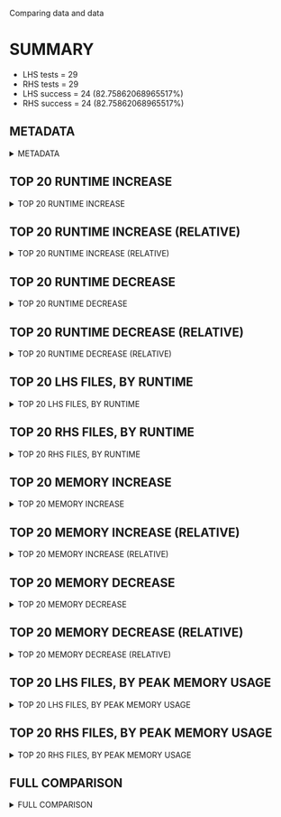 Comparing data and data


# SUMMARY
- LHS tests = 29
- RHS tests = 29
- LHS success = 24  (82.75862068965517%)
- RHS success = 24  (82.75862068965517%)


## METADATA

<details><summary>METADATA</summary>

# LHS
<pre>
Ramon benchmark for Z3
-
Job description: 
Job tag: qfbv-master
Runner: guido
Z3 repo: Z3Prover/z3
Z3 commit: f300dfc425e08a565f7362f3fc6e5aaa80462ea5
Z3 branch: master
Z3 options: "-T:30"
Z3 inputs: inputs/QF_BV_small
Z3 commit message: recompile improvers

</pre>
# RHS
<pre>
Ramon benchmark for Z3
-
Job description: 
Job tag: qfbv-master
Runner: guido
Z3 repo: Z3Prover/z3
Z3 commit: f300dfc425e08a565f7362f3fc6e5aaa80462ea5
Z3 branch: master
Z3 options: "-T:30"
Z3 inputs: inputs/QF_BV_small
Z3 commit message: recompile improvers

</pre>
</details>


## TOP 20 RUNTIME INCREASE

<details><summary>TOP 20 RUNTIME INCREASE</summary>

|FILE                                                                                        |TIME_L     |TIME_R     |DIFF(s)    |DIFF(%)|
|-------------|-------------:|-------------:|--------------:|------------:|
|1hSVT2qncdEm.smt2                                                                           |   1.965s  |   1.965s  |   0.000s  | 0.0%|
|bench0.smt2                                                                                 |  30.120s  |  30.120s  |   0.000s  | 0.0%|
|bench0_check.smt2                                                                           |   0.008s  |   0.008s  |   0.000s  | 0.0%|
|bench0_simplified.smt2                                                                      |  30.047s  |  30.047s  |   0.000s  | 0.0%|
|bench1.smt2                                                                                 |  30.180s  |  30.180s  |   0.000s  | 0.0%|
|bench11.smt2                                                                                |   4.703s  |   4.703s  |   0.000s  | 0.0%|
|bench13.smt2                                                                                |  30.157s  |  30.157s  |   0.000s  | 0.0%|
|bench1_bw256.smt2                                                                           |  30.158s  |  30.158s  |   0.000s  | 0.0%|
|bench1_bw300.smt2                                                                           |  30.123s  |  30.123s  |   0.000s  | 0.0%|
|bench1_bw512.smt2                                                                           |  30.144s  |  30.144s  |   0.000s  | 0.0%|
|bench1_bw64.smt2                                                                            |  30.053s  |  30.053s  |   0.000s  | 0.0%|
|bench1_check.smt2                                                                           |   0.008s  |   0.008s  |   0.000s  | 0.0%|
|bench2.smt2                                                                                 |  30.082s  |  30.082s  |   0.000s  | 0.0%|
|bench23.smt2                                                                                |  30.141s  |  30.141s  |   0.000s  | 0.0%|
|bench25_core.smt2                                                                           |  30.007s  |  30.007s  |   0.000s  | 0.0%|
|bench27.smt2                                                                                |  30.134s  |  30.134s  |   0.000s  | 0.0%|
|bench31.smt2                                                                                |  30.169s  |  30.169s  |   0.000s  | 0.0%|
|bench5.smt2                                                                                 |   4.545s  |   4.545s  |   0.000s  | 0.0%|
|bench6.smt2                                                                                 |  30.138s  |  30.138s  |   0.000s  | 0.0%|
|bench7.smt2                                                                                 |   5.723s  |   5.723s  |   0.000s  | 0.0%|
</details>


## TOP 20 RUNTIME INCREASE (RELATIVE)

<details><summary>TOP 20 RUNTIME INCREASE (RELATIVE)</summary>

|FILE                                                                                        |TIME_L     |TIME_R     |DIFF(s)    |DIFF(%)|
|-------------|-------------:|-------------:|--------------:|------------:|
|1hSVT2qncdEm.smt2                                                                           |   1.965s  |   1.965s  |   0.000s  | 0.0%|
|bench0.smt2                                                                                 |  30.120s  |  30.120s  |   0.000s  | 0.0%|
|bench0_check.smt2                                                                           |   0.008s  |   0.008s  |   0.000s  | 0.0%|
|bench0_simplified.smt2                                                                      |  30.047s  |  30.047s  |   0.000s  | 0.0%|
|bench1.smt2                                                                                 |  30.180s  |  30.180s  |   0.000s  | 0.0%|
|bench11.smt2                                                                                |   4.703s  |   4.703s  |   0.000s  | 0.0%|
|bench13.smt2                                                                                |  30.157s  |  30.157s  |   0.000s  | 0.0%|
|bench1_bw256.smt2                                                                           |  30.158s  |  30.158s  |   0.000s  | 0.0%|
|bench1_bw300.smt2                                                                           |  30.123s  |  30.123s  |   0.000s  | 0.0%|
|bench1_bw512.smt2                                                                           |  30.144s  |  30.144s  |   0.000s  | 0.0%|
|bench1_bw64.smt2                                                                            |  30.053s  |  30.053s  |   0.000s  | 0.0%|
|bench1_check.smt2                                                                           |   0.008s  |   0.008s  |   0.000s  | 0.0%|
|bench2.smt2                                                                                 |  30.082s  |  30.082s  |   0.000s  | 0.0%|
|bench23.smt2                                                                                |  30.141s  |  30.141s  |   0.000s  | 0.0%|
|bench25_core.smt2                                                                           |  30.007s  |  30.007s  |   0.000s  | 0.0%|
|bench27.smt2                                                                                |  30.134s  |  30.134s  |   0.000s  | 0.0%|
|bench31.smt2                                                                                |  30.169s  |  30.169s  |   0.000s  | 0.0%|
|bench5.smt2                                                                                 |   4.545s  |   4.545s  |   0.000s  | 0.0%|
|bench6.smt2                                                                                 |  30.138s  |  30.138s  |   0.000s  | 0.0%|
|bench7.smt2                                                                                 |   5.723s  |   5.723s  |   0.000s  | 0.0%|
</details>


## TOP 20 RUNTIME DECREASE

<details><summary>TOP 20 RUNTIME DECREASE</summary>

|FILE                                                                                        |TIME_L     |TIME_R     |DIFF(s)    |DIFF(%)|
|-------------|-------------:|-------------:|--------------:|------------:|
|1hSVT2qncdEm.smt2                                                                           |   1.965s  |   1.965s  |   0.000s  | 0.0%|
|bench0.smt2                                                                                 |  30.120s  |  30.120s  |   0.000s  | 0.0%|
|bench0_check.smt2                                                                           |   0.008s  |   0.008s  |   0.000s  | 0.0%|
|bench0_simplified.smt2                                                                      |  30.047s  |  30.047s  |   0.000s  | 0.0%|
|bench1.smt2                                                                                 |  30.180s  |  30.180s  |   0.000s  | 0.0%|
|bench11.smt2                                                                                |   4.703s  |   4.703s  |   0.000s  | 0.0%|
|bench13.smt2                                                                                |  30.157s  |  30.157s  |   0.000s  | 0.0%|
|bench1_bw256.smt2                                                                           |  30.158s  |  30.158s  |   0.000s  | 0.0%|
|bench1_bw300.smt2                                                                           |  30.123s  |  30.123s  |   0.000s  | 0.0%|
|bench1_bw512.smt2                                                                           |  30.144s  |  30.144s  |   0.000s  | 0.0%|
|bench1_bw64.smt2                                                                            |  30.053s  |  30.053s  |   0.000s  | 0.0%|
|bench1_check.smt2                                                                           |   0.008s  |   0.008s  |   0.000s  | 0.0%|
|bench2.smt2                                                                                 |  30.082s  |  30.082s  |   0.000s  | 0.0%|
|bench23.smt2                                                                                |  30.141s  |  30.141s  |   0.000s  | 0.0%|
|bench25_core.smt2                                                                           |  30.007s  |  30.007s  |   0.000s  | 0.0%|
|bench27.smt2                                                                                |  30.134s  |  30.134s  |   0.000s  | 0.0%|
|bench31.smt2                                                                                |  30.169s  |  30.169s  |   0.000s  | 0.0%|
|bench5.smt2                                                                                 |   4.545s  |   4.545s  |   0.000s  | 0.0%|
|bench6.smt2                                                                                 |  30.138s  |  30.138s  |   0.000s  | 0.0%|
|bench7.smt2                                                                                 |   5.723s  |   5.723s  |   0.000s  | 0.0%|
</details>


## TOP 20 RUNTIME DECREASE (RELATIVE)

<details><summary>TOP 20 RUNTIME DECREASE (RELATIVE)</summary>

|FILE                                                                                        |TIME_L     |TIME_R     |DIFF(s)    |DIFF(%)|
|-------------|-------------:|-------------:|--------------:|------------:|
|1hSVT2qncdEm.smt2                                                                           |   1.965s  |   1.965s  |   0.000s  | 0.0%|
|bench0.smt2                                                                                 |  30.120s  |  30.120s  |   0.000s  | 0.0%|
|bench0_check.smt2                                                                           |   0.008s  |   0.008s  |   0.000s  | 0.0%|
|bench0_simplified.smt2                                                                      |  30.047s  |  30.047s  |   0.000s  | 0.0%|
|bench1.smt2                                                                                 |  30.180s  |  30.180s  |   0.000s  | 0.0%|
|bench11.smt2                                                                                |   4.703s  |   4.703s  |   0.000s  | 0.0%|
|bench13.smt2                                                                                |  30.157s  |  30.157s  |   0.000s  | 0.0%|
|bench1_bw256.smt2                                                                           |  30.158s  |  30.158s  |   0.000s  | 0.0%|
|bench1_bw300.smt2                                                                           |  30.123s  |  30.123s  |   0.000s  | 0.0%|
|bench1_bw512.smt2                                                                           |  30.144s  |  30.144s  |   0.000s  | 0.0%|
|bench1_bw64.smt2                                                                            |  30.053s  |  30.053s  |   0.000s  | 0.0%|
|bench1_check.smt2                                                                           |   0.008s  |   0.008s  |   0.000s  | 0.0%|
|bench2.smt2                                                                                 |  30.082s  |  30.082s  |   0.000s  | 0.0%|
|bench23.smt2                                                                                |  30.141s  |  30.141s  |   0.000s  | 0.0%|
|bench25_core.smt2                                                                           |  30.007s  |  30.007s  |   0.000s  | 0.0%|
|bench27.smt2                                                                                |  30.134s  |  30.134s  |   0.000s  | 0.0%|
|bench31.smt2                                                                                |  30.169s  |  30.169s  |   0.000s  | 0.0%|
|bench5.smt2                                                                                 |   4.545s  |   4.545s  |   0.000s  | 0.0%|
|bench6.smt2                                                                                 |  30.138s  |  30.138s  |   0.000s  | 0.0%|
|bench7.smt2                                                                                 |   5.723s  |   5.723s  |   0.000s  | 0.0%|
</details>


## TOP 20 LHS FILES, BY RUNTIME

<details><summary>TOP 20 LHS FILES, BY RUNTIME</summary>

|FILE                                                                                       |TIME     |MEM        |
|------------|----------:|---------:|
|bench1.smt2                                                                                |  30.180s |6410.0MiB|
|bench31.smt2                                                                               |  30.169s |6383.0MiB|
|bench1_bw256.smt2                                                                          |  30.158s |6410.0MiB|
|bench13.smt2                                                                               |  30.157s |6381.0MiB|
|bench1_bw512.smt2                                                                          |  30.144s |6426.0MiB|
|bench23.smt2                                                                               |  30.141s |3624.0MiB|
|bench6.smt2                                                                                |  30.138s |6236.0MiB|
|bench27.smt2                                                                               |  30.134s |3636.0MiB|
|bench1_bw300.smt2                                                                          |  30.123s |6429.0MiB|
|bench0.smt2                                                                                |  30.120s |6411.0MiB|
|bench2.smt2                                                                                |  30.082s |5895.0MiB|
|bench1_bw64.smt2                                                                           |  30.053s |850.0MiB|
|bench0_simplified.smt2                                                                     |  30.047s |767.0MiB|
|bench_4153.smt2                                                                            |  30.016s |138.0MiB|
|bench25_core.smt2                                                                          |  30.007s |44.22MiB|
|bench1_bw8192.smt2                                                                         |  29.597s |14.521GiB|
|bench1_bw1024.smt2                                                                         |  26.965s |8837.0MiB|
|bench3.smt2                                                                                |  22.899s |5753.0MiB|
|bench15.smt2                                                                               |  21.519s |6460.0MiB|
|bench25.smt2                                                                               |  14.580s |12.8GiB|
</details>


## TOP 20 RHS FILES, BY RUNTIME

<details><summary>TOP 20 RHS FILES, BY RUNTIME</summary>

|FILE                                                                                       |TIME     |MEM        |
|------------|----------:|---------:|
|bench1.smt2                                                                                |  30.180s |6410.0MiB|
|bench31.smt2                                                                               |  30.169s |6383.0MiB|
|bench1_bw256.smt2                                                                          |  30.158s |6410.0MiB|
|bench13.smt2                                                                               |  30.157s |6381.0MiB|
|bench1_bw512.smt2                                                                          |  30.144s |6426.0MiB|
|bench23.smt2                                                                               |  30.141s |3624.0MiB|
|bench6.smt2                                                                                |  30.138s |6236.0MiB|
|bench27.smt2                                                                               |  30.134s |3636.0MiB|
|bench1_bw300.smt2                                                                          |  30.123s |6429.0MiB|
|bench0.smt2                                                                                |  30.120s |6411.0MiB|
|bench2.smt2                                                                                |  30.082s |5895.0MiB|
|bench1_bw64.smt2                                                                           |  30.053s |850.0MiB|
|bench0_simplified.smt2                                                                     |  30.047s |767.0MiB|
|bench_4153.smt2                                                                            |  30.016s |138.0MiB|
|bench25_core.smt2                                                                          |  30.007s |44.22MiB|
|bench1_bw8192.smt2                                                                         |  29.597s |14.521GiB|
|bench1_bw1024.smt2                                                                         |  26.965s |8837.0MiB|
|bench3.smt2                                                                                |  22.899s |5753.0MiB|
|bench15.smt2                                                                               |  21.519s |6460.0MiB|
|bench25.smt2                                                                               |  14.580s |12.8GiB|
</details>


## TOP 20 MEMORY INCREASE

<details><summary>TOP 20 MEMORY INCREASE</summary>

|FILE                                                                                        |MEM_L         |MEM_R         |DIFF            |DIFF(%)|
|-------------|-------------:|-------------:|--------------:|------------:|
|1hSVT2qncdEm.smt2                                                                           |31.064MiB|31.064MiB|0B| 0.0%|
|bench0.smt2                                                                                 |6411.0MiB|6411.0MiB|0B| 0.0%|
|bench0_check.smt2                                                                           |19.244MiB|19.244MiB|0B| 0.0%|
|bench0_simplified.smt2                                                                      |767.0MiB|767.0MiB|0B| 0.0%|
|bench1.smt2                                                                                 |6410.0MiB|6410.0MiB|0B| 0.0%|
|bench11.smt2                                                                                |1708.0MiB|1708.0MiB|0B| 0.0%|
|bench13.smt2                                                                                |6381.0MiB|6381.0MiB|0B| 0.0%|
|bench1_bw256.smt2                                                                           |6410.0MiB|6410.0MiB|0B| 0.0%|
|bench1_bw300.smt2                                                                           |6429.0MiB|6429.0MiB|0B| 0.0%|
|bench1_bw512.smt2                                                                           |6426.0MiB|6426.0MiB|0B| 0.0%|
|bench1_bw64.smt2                                                                            |850.0MiB|850.0MiB|0B| 0.0%|
|bench1_check.smt2                                                                           |19.256MiB|19.256MiB|0B| 0.0%|
|bench2.smt2                                                                                 |5895.0MiB|5895.0MiB|0B| 0.0%|
|bench23.smt2                                                                                |3624.0MiB|3624.0MiB|0B| 0.0%|
|bench25_core.smt2                                                                           |44.22MiB|44.22MiB|0B| 0.0%|
|bench27.smt2                                                                                |3636.0MiB|3636.0MiB|0B| 0.0%|
|bench31.smt2                                                                                |6383.0MiB|6383.0MiB|0B| 0.0%|
|bench5.smt2                                                                                 |1702.0MiB|1702.0MiB|0B| 0.0%|
|bench6.smt2                                                                                 |6236.0MiB|6236.0MiB|0B| 0.0%|
|bench7.smt2                                                                                 |1785.0MiB|1785.0MiB|0B| 0.0%|
</details>


## TOP 20 MEMORY INCREASE (RELATIVE)

<details><summary>TOP 20 MEMORY INCREASE (RELATIVE)</summary>

|FILE                                                                                        |MEM_L         |MEM_R         |DIFF            |DIFF(%)|
|-------------|-------------:|-------------:|--------------:|------------:|
|1hSVT2qncdEm.smt2                                                                           |31.064MiB|31.064MiB|0B| 0.0%|
|bench0.smt2                                                                                 |6411.0MiB|6411.0MiB|0B| 0.0%|
|bench0_check.smt2                                                                           |19.244MiB|19.244MiB|0B| 0.0%|
|bench0_simplified.smt2                                                                      |767.0MiB|767.0MiB|0B| 0.0%|
|bench1.smt2                                                                                 |6410.0MiB|6410.0MiB|0B| 0.0%|
|bench11.smt2                                                                                |1708.0MiB|1708.0MiB|0B| 0.0%|
|bench13.smt2                                                                                |6381.0MiB|6381.0MiB|0B| 0.0%|
|bench1_bw256.smt2                                                                           |6410.0MiB|6410.0MiB|0B| 0.0%|
|bench1_bw300.smt2                                                                           |6429.0MiB|6429.0MiB|0B| 0.0%|
|bench1_bw512.smt2                                                                           |6426.0MiB|6426.0MiB|0B| 0.0%|
|bench1_bw64.smt2                                                                            |850.0MiB|850.0MiB|0B| 0.0%|
|bench1_check.smt2                                                                           |19.256MiB|19.256MiB|0B| 0.0%|
|bench2.smt2                                                                                 |5895.0MiB|5895.0MiB|0B| 0.0%|
|bench23.smt2                                                                                |3624.0MiB|3624.0MiB|0B| 0.0%|
|bench25_core.smt2                                                                           |44.22MiB|44.22MiB|0B| 0.0%|
|bench27.smt2                                                                                |3636.0MiB|3636.0MiB|0B| 0.0%|
|bench31.smt2                                                                                |6383.0MiB|6383.0MiB|0B| 0.0%|
|bench5.smt2                                                                                 |1702.0MiB|1702.0MiB|0B| 0.0%|
|bench6.smt2                                                                                 |6236.0MiB|6236.0MiB|0B| 0.0%|
|bench7.smt2                                                                                 |1785.0MiB|1785.0MiB|0B| 0.0%|
</details>


## TOP 20 MEMORY DECREASE

<details><summary>TOP 20 MEMORY DECREASE</summary>

|FILE                                                                                        |MEM_L         |MEM_R         |DIFF            |DIFF(%)|
|-------------|-------------:|-------------:|--------------:|------------:|
|1hSVT2qncdEm.smt2                                                                           |31.064MiB|31.064MiB|0B| 0.0%|
|bench0.smt2                                                                                 |6411.0MiB|6411.0MiB|0B| 0.0%|
|bench0_check.smt2                                                                           |19.244MiB|19.244MiB|0B| 0.0%|
|bench0_simplified.smt2                                                                      |767.0MiB|767.0MiB|0B| 0.0%|
|bench1.smt2                                                                                 |6410.0MiB|6410.0MiB|0B| 0.0%|
|bench11.smt2                                                                                |1708.0MiB|1708.0MiB|0B| 0.0%|
|bench13.smt2                                                                                |6381.0MiB|6381.0MiB|0B| 0.0%|
|bench1_bw256.smt2                                                                           |6410.0MiB|6410.0MiB|0B| 0.0%|
|bench1_bw300.smt2                                                                           |6429.0MiB|6429.0MiB|0B| 0.0%|
|bench1_bw512.smt2                                                                           |6426.0MiB|6426.0MiB|0B| 0.0%|
|bench1_bw64.smt2                                                                            |850.0MiB|850.0MiB|0B| 0.0%|
|bench1_check.smt2                                                                           |19.256MiB|19.256MiB|0B| 0.0%|
|bench2.smt2                                                                                 |5895.0MiB|5895.0MiB|0B| 0.0%|
|bench23.smt2                                                                                |3624.0MiB|3624.0MiB|0B| 0.0%|
|bench25_core.smt2                                                                           |44.22MiB|44.22MiB|0B| 0.0%|
|bench27.smt2                                                                                |3636.0MiB|3636.0MiB|0B| 0.0%|
|bench31.smt2                                                                                |6383.0MiB|6383.0MiB|0B| 0.0%|
|bench5.smt2                                                                                 |1702.0MiB|1702.0MiB|0B| 0.0%|
|bench6.smt2                                                                                 |6236.0MiB|6236.0MiB|0B| 0.0%|
|bench7.smt2                                                                                 |1785.0MiB|1785.0MiB|0B| 0.0%|
</details>


## TOP 20 MEMORY DECREASE (RELATIVE)

<details><summary>TOP 20 MEMORY DECREASE (RELATIVE)</summary>

|FILE                                                                                        |MEM_L         |MEM_R         |DIFF            |DIFF(%)|
|-------------|-------------:|-------------:|--------------:|------------:|
|1hSVT2qncdEm.smt2                                                                           |31.064MiB|31.064MiB|0B| 0.0%|
|bench0.smt2                                                                                 |6411.0MiB|6411.0MiB|0B| 0.0%|
|bench0_check.smt2                                                                           |19.244MiB|19.244MiB|0B| 0.0%|
|bench0_simplified.smt2                                                                      |767.0MiB|767.0MiB|0B| 0.0%|
|bench1.smt2                                                                                 |6410.0MiB|6410.0MiB|0B| 0.0%|
|bench11.smt2                                                                                |1708.0MiB|1708.0MiB|0B| 0.0%|
|bench13.smt2                                                                                |6381.0MiB|6381.0MiB|0B| 0.0%|
|bench1_bw256.smt2                                                                           |6410.0MiB|6410.0MiB|0B| 0.0%|
|bench1_bw300.smt2                                                                           |6429.0MiB|6429.0MiB|0B| 0.0%|
|bench1_bw512.smt2                                                                           |6426.0MiB|6426.0MiB|0B| 0.0%|
|bench1_bw64.smt2                                                                            |850.0MiB|850.0MiB|0B| 0.0%|
|bench1_check.smt2                                                                           |19.256MiB|19.256MiB|0B| 0.0%|
|bench2.smt2                                                                                 |5895.0MiB|5895.0MiB|0B| 0.0%|
|bench23.smt2                                                                                |3624.0MiB|3624.0MiB|0B| 0.0%|
|bench25_core.smt2                                                                           |44.22MiB|44.22MiB|0B| 0.0%|
|bench27.smt2                                                                                |3636.0MiB|3636.0MiB|0B| 0.0%|
|bench31.smt2                                                                                |6383.0MiB|6383.0MiB|0B| 0.0%|
|bench5.smt2                                                                                 |1702.0MiB|1702.0MiB|0B| 0.0%|
|bench6.smt2                                                                                 |6236.0MiB|6236.0MiB|0B| 0.0%|
|bench7.smt2                                                                                 |1785.0MiB|1785.0MiB|0B| 0.0%|
</details>


## TOP 20 LHS FILES, BY PEAK MEMORY USAGE

<details><summary>TOP 20 LHS FILES, BY PEAK MEMORY USAGE</summary>

|FILE                                                                                       |TIME     |MEM        |
|------------|----------:|---------:|
|bench1_bw8192.smt2                                                                         |  29.597s |14.521GiB|
|bench25.smt2                                                                               |  14.580s |12.8GiB|
|bench1_bw1024.smt2                                                                         |  26.965s |8837.0MiB|
|bench15.smt2                                                                               |  21.519s |6460.0MiB|
|bench1_bw300.smt2                                                                          |  30.123s |6429.0MiB|
|bench1_bw512.smt2                                                                          |  30.144s |6426.0MiB|
|bench0.smt2                                                                                |  30.120s |6411.0MiB|
|bench1.smt2                                                                                |  30.180s |6410.0MiB|
|bench1_bw256.smt2                                                                          |  30.158s |6410.0MiB|
|bench31.smt2                                                                               |  30.169s |6383.0MiB|
|bench13.smt2                                                                               |  30.157s |6381.0MiB|
|bench6.smt2                                                                                |  30.138s |6236.0MiB|
|bench2.smt2                                                                                |  30.082s |5895.0MiB|
|bench3.smt2                                                                                |  22.899s |5753.0MiB|
|bench27.smt2                                                                               |  30.134s |3636.0MiB|
|bench23.smt2                                                                               |  30.141s |3624.0MiB|
|bench7.smt2                                                                                |   5.723s |1785.0MiB|
|bench11.smt2                                                                               |   4.703s |1708.0MiB|
|bench5.smt2                                                                                |   4.545s |1702.0MiB|
|bench1_bw64.smt2                                                                           |  30.053s |850.0MiB|
</details>


## TOP 20 RHS FILES, BY PEAK MEMORY USAGE

<details><summary>TOP 20 RHS FILES, BY PEAK MEMORY USAGE</summary>

|FILE                                                                                       |TIME     |MEM        |
|------------|----------:|---------:|
|bench1_bw8192.smt2                                                                         |  29.597s |14.521GiB|
|bench25.smt2                                                                               |  14.580s |12.8GiB|
|bench1_bw1024.smt2                                                                         |  26.965s |8837.0MiB|
|bench15.smt2                                                                               |  21.519s |6460.0MiB|
|bench1_bw300.smt2                                                                          |  30.123s |6429.0MiB|
|bench1_bw512.smt2                                                                          |  30.144s |6426.0MiB|
|bench0.smt2                                                                                |  30.120s |6411.0MiB|
|bench1.smt2                                                                                |  30.180s |6410.0MiB|
|bench1_bw256.smt2                                                                          |  30.158s |6410.0MiB|
|bench31.smt2                                                                               |  30.169s |6383.0MiB|
|bench13.smt2                                                                               |  30.157s |6381.0MiB|
|bench6.smt2                                                                                |  30.138s |6236.0MiB|
|bench2.smt2                                                                                |  30.082s |5895.0MiB|
|bench3.smt2                                                                                |  22.899s |5753.0MiB|
|bench27.smt2                                                                               |  30.134s |3636.0MiB|
|bench23.smt2                                                                               |  30.141s |3624.0MiB|
|bench7.smt2                                                                                |   5.723s |1785.0MiB|
|bench11.smt2                                                                               |   4.703s |1708.0MiB|
|bench5.smt2                                                                                |   4.545s |1702.0MiB|
|bench1_bw64.smt2                                                                           |  30.053s |850.0MiB|
</details>


## FULL COMPARISON

<details><summary>FULL COMPARISON</summary>

|FILE                                                                                        |TIME_L     |TIME_R     |DIFF(s)    |DIFF(%)|
|-------------|-------------:|-------------:|--------------:|------------:|
|1hSVT2qncdEm.smt2                                                                           |   1.965s  |   1.965s  |   0.000s  | 0.0%|
|bench0.smt2                                                                                 |  30.120s  |  30.120s  |   0.000s  | 0.0%|
|bench0_check.smt2                                                                           |   0.008s  |   0.008s  |   0.000s  | 0.0%|
|bench0_simplified.smt2                                                                      |  30.047s  |  30.047s  |   0.000s  | 0.0%|
|bench1.smt2                                                                                 |  30.180s  |  30.180s  |   0.000s  | 0.0%|
|bench11.smt2                                                                                |   4.703s  |   4.703s  |   0.000s  | 0.0%|
|bench13.smt2                                                                                |  30.157s  |  30.157s  |   0.000s  | 0.0%|
|bench1_bw256.smt2                                                                           |  30.158s  |  30.158s  |   0.000s  | 0.0%|
|bench1_bw300.smt2                                                                           |  30.123s  |  30.123s  |   0.000s  | 0.0%|
|bench1_bw512.smt2                                                                           |  30.144s  |  30.144s  |   0.000s  | 0.0%|
|bench1_bw64.smt2                                                                            |  30.053s  |  30.053s  |   0.000s  | 0.0%|
|bench1_check.smt2                                                                           |   0.008s  |   0.008s  |   0.000s  | 0.0%|
|bench2.smt2                                                                                 |  30.082s  |  30.082s  |   0.000s  | 0.0%|
|bench23.smt2                                                                                |  30.141s  |  30.141s  |   0.000s  | 0.0%|
|bench25_core.smt2                                                                           |  30.007s  |  30.007s  |   0.000s  | 0.0%|
|bench27.smt2                                                                                |  30.134s  |  30.134s  |   0.000s  | 0.0%|
|bench31.smt2                                                                                |  30.169s  |  30.169s  |   0.000s  | 0.0%|
|bench5.smt2                                                                                 |   4.545s  |   4.545s  |   0.000s  | 0.0%|
|bench6.smt2                                                                                 |  30.138s  |  30.138s  |   0.000s  | 0.0%|
|bench7.smt2                                                                                 |   5.723s  |   5.723s  |   0.000s  | 0.0%|
|bench_2155.smt2                                                                             |   5.450s  |   5.450s  |   0.000s  | 0.0%|
|bench_4153.smt2                                                                             |  30.016s  |  30.016s  |   0.000s  | 0.0%|
|bench_6159.smt2                                                                             |   3.553s  |   3.553s  |   0.000s  | 0.0%|
</details>
